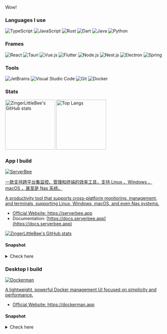 Wow!

### Languages I use

<p>
  <img alt="TypeScript" src="https://img.shields.io/badge/-TypeScript-3078C6?style=flat-square&logo=TypeScript&logoColor=white" />
  <img alt="JavaScript" src="https://img.shields.io/badge/-JavaScript-F7DF1E?style=flat-square&logo=JavaScript&logoColor=white" />
  <img alt="Rust" src="https://img.shields.io/badge/-Rust-000000?style=flat-square&logo=Rust&logoColor=white" />
  <img alt="Dart" src="https://img.shields.io/badge/-Dart-0175C2?style=flat-square&logo=Dart&logoColor=white" />
  <img alt="Java" src="https://img.shields.io/badge/-Java-007396?style=flat-square&logo=Java&logoColor=white" />
  <img alt="Python" src="https://img.shields.io/badge/-Python-3776AB?style=flat-square&logo=Python&logoColor=white" />
  
</p>

### Frames

<p>
  <img alt="React" src="https://img.shields.io/badge/-React-61DAFB?style=flat-square&logo=React&logoColor=black" />
    <img alt="Tauri" src="https://img.shields.io/badge/-Tauri-000000?style=flat-square&logo=Tauri&logoColor=white" />
  <img alt="Vue.js" src="https://img.shields.io/badge/-Vue.js-4fc08d?style=flat-square&logo=vue.js&logoColor=white" />
  <img alt="Flutter" src="https://img.shields.io/badge/-Flutter-02569B?style=flat-square&logo=Flutter&logoColor=white" />
  <img alt="Node.js" src="https://img.shields.io/badge/-Node.js-339933?style=flat-square&logo=Node.js&logoColor=white" />
  <img alt="Nest.js" src="https://img.shields.io/badge/-Nest.js-E0234E?style=flat-square&logo=NestJS&logoColor=white" />
  <img alt="Electron" src="https://img.shields.io/badge/-Electron-47848F?style=flat-square&logo=Electron&logoColor=white" />
  <img alt="Spring" src="https://img.shields.io/badge/-Spring-6DB33F?style=flat-square&logo=Spring&logoColor=white" />
</p>

### Tools

<p>
  <img alt="JetBrains" src="https://img.shields.io/badge/-JetBrains-000000?style=flat-square&logo=JetBrains&logoColor=white" />
  <img alt="Visual Studio Code" src="https://img.shields.io/badge/-Visual Studio Code-007ACC?style=flat-square&logo=Visual%20Studio%20Code&logoColor=white" />
  <img alt="Git" src="https://img.shields.io/badge/-Git-F05032?style=flat-square&logo=Git&logoColor=white" />
  <img alt="Docker" src="https://img.shields.io/badge/-Docker-002C66?style=flat-square&logo=Docker&logoColor=white" />
</p>

### Stats

<p>
  <img height="160" alt="ZingerLittleBee's GitHub stats" src="https://github-readme-stats.vercel.app/api?username=ZingerLittleBee&show_icons=true&theme=algolia" />
  <img height="160" alt="Top Langs" src="https://github-readme-stats.vercel.app/api/top-langs?username=ZingerLittleBee&show_icons=true&theme=algolia&layout=compact" />
</p>

### App I build

<a href="https://apps.apple.com/us/app/serverbee/id6443553714" target="_blank"><img alt="ServerBee" src="https://img.shields.io/badge/-ServerBee-000000?style=for-the-badge&logo=appstore&logoColor=white" />

一款支持跨平台集监控、管理和终端的效率工具，支持 Linux 、Windows 、macOS ，甚至是 Nas 系统。

A productivity tool that supports cross-platform monitoring, management, and terminals, supporting Linux, Windows, macOS, and even Nas systems.


- Official Website: https://serverbee.app
- Documentation: [https://docs.serverbee.app](https://docs.serverbee.app)

<a href="https://apps.apple.com/us/app/serverbee/id6443553714" target="_blank"><img alt="ZingerLittleBee's GitHub stats" src="https://assets.serverbee.app/snapshots/serverbee/download.svg" /></a>

#### Snapshot
<details>
<summary> Check here </summary>
  
|  |  |  |
| :----:| :----: | :----: |
| ![](https://assets.serverbee.app/snapshots/serverbee/dashboard.png) | ![](https://assets.serverbee.app/snapshots/serverbee/detail-1.png) | ![](https://assets.serverbee.app/snapshots/serverbee/detail-2.png) |
| ![](https://assets.serverbee.app/snapshots/serverbee/detail-3.png) | ![](https://assets.serverbee.app/snapshots/serverbee/process-list.png) | ![](https://assets.serverbee.app/snapshots/serverbee/process-detail.png) |
| ![](https://assets.serverbee.app/snapshots/serverbee/process-detail-2.png) | ![](https://assets.serverbee.app/snapshots/serverbee/log.png) | ![](https://assets.serverbee.app/snapshots/serverbee/dark.png) |

</details>

### Desktop I build
<a href="https://dockerman.app" target="_blank"><img alt="Dockerman" src="https://img.shields.io/badge/-Dockerman-000000?style=for-the-badge&logo=docsdotrs&logoColor=white" />

A lightweight, powerful Docker management UI focused on simplicity and performance.

- Official Website: https://dockerman.app

#### Snapshot
<details>
<summary> Check here </summary>
  
![](https://dockerman.app/_next/image?url=%2Fscreenshots%2Fdashboard.png&w=3840&q=50)
![](https://dockerman.app/_next/image?url=%2Fscreenshots%2Fterminal.png&w=3840&q=50)
![](https://dockerman.app/_next/image?url=%2Fscreenshots%2Fprocess.png&w=3840&q=50)
![](https://dockerman.app/_next/image?url=%2Fscreenshots%2Finspect.png&w=3840&q=50)
![](https://dockerman.app/_next/image?url=%2Fscreenshots%2Fstats.png&w=3840&q=50)
![](https://dockerman.app/_next/image?url=%2Fscreenshots%2Flogs.png&w=3840&q=50)

</details>
